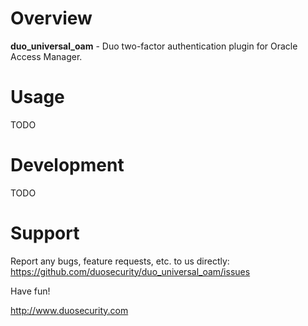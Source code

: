# Overview

**duo_universal_oam** - Duo two-factor authentication plugin for Oracle Access Manager.

# Usage

TODO

# Development

TODO

# Support

Report any bugs, feature requests, etc. to us directly:
<https://github.com/duosecurity/duo_universal_oam/issues>

Have fun!

<http://www.duosecurity.com>
